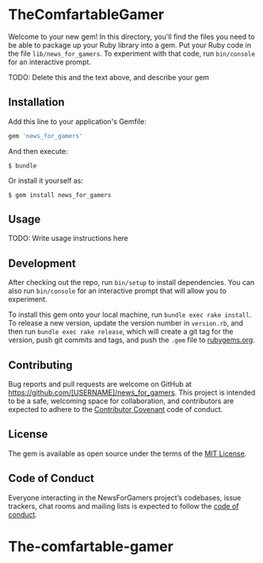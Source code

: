 # TheComfartableGamer

Welcome to your new gem! In this directory, you'll find the files you need to be able to package up your Ruby library into a gem. Put your Ruby code in the file `lib/news_for_gamers`. To experiment with that code, run `bin/console` for an interactive prompt.

TODO: Delete this and the text above, and describe your gem

## Installation

Add this line to your application's Gemfile:

```ruby
gem 'news_for_gamers'
```

And then execute:

    $ bundle

Or install it yourself as:

    $ gem install news_for_gamers

## Usage

TODO: Write usage instructions here

## Development

After checking out the repo, run `bin/setup` to install dependencies. You can also run `bin/console` for an interactive prompt that will allow you to experiment.

To install this gem onto your local machine, run `bundle exec rake install`. To release a new version, update the version number in `version.rb`, and then run `bundle exec rake release`, which will create a git tag for the version, push git commits and tags, and push the `.gem` file to [rubygems.org](https://rubygems.org).

## Contributing

Bug reports and pull requests are welcome on GitHub at https://github.com/[USERNAME]/news_for_gamers. This project is intended to be a safe, welcoming space for collaboration, and contributors are expected to adhere to the [Contributor Covenant](http://contributor-covenant.org) code of conduct.

## License

The gem is available as open source under the terms of the [MIT License](https://opensource.org/licenses/MIT).

## Code of Conduct

Everyone interacting in the NewsForGamers project’s codebases, issue trackers, chat rooms and mailing lists is expected to follow the [code of conduct](https://github.com/[USERNAME]/the_comfartable_gamer/blob/master/CODE_OF_CONDUCT.md).
# The-comfartable-gamer
